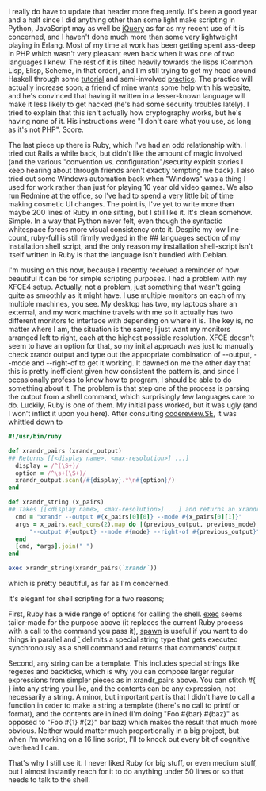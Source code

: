 I really do have to update that header more frequently. It's been a good year and a half since I did anything other than some light make scripting in Python, JavaScript may as well be [jQuery](http://jquery.com/) as far as my recent use of it is concerned, and I haven't done much more than some very lightweight playing in Erlang. Most of my time at work has been getting spent ass-deep in PHP which wasn't very pleasant even back when it was one of two languages I knew. The rest of it is tilted heavily towards the lisps (Common Lisp, Elisp, Scheme, in that order), and I'm still trying to get my head around Haskell through some [tutorial](http://en.wikibooks.org/wiki/Write_Yourself_a_Scheme_in_48_Hours) and semi-involved [practice](http://snapframework.com/). The practice will actually increase soon; a friend of mine wants some help with his website, and he's convinced that having it written in a lesser-known language will make it less likely to get hacked (he's had some security troubles lately). I tried to explain that this isn't actually how cryptography works, but he's having none of it. His instructions were "I don't care what you use, as long as it's not PHP". Score.

The last piece up there is Ruby, which I've had an odd relationship with. I tried out Rails a while back, but didn't like the amount of magic involved (and the various "convention vs. configuration"/security exploit stories I keep hearing about through friends aren't exactly tempting me back). I also tried out some Windows automation back when "Windows" was a thing I used for work rather than just for playing 10 year old video games. We also run Redmine at the office, so I've had to spend a very little bit of time making cosmetic UI changes. The point is, I've yet to write more than maybe 200 lines of Ruby in one sitting, but I still like it. It's clean somehow. Simple. In a way that Python never felt, even though the syntactic whitespace forces more visual consistency onto it. Despite my low line-count, ruby-full is still firmly wedged in the ## languages section of my installation shell script, and the only reason my installation shell-script isn't itself written in Ruby is that the language isn't bundled with Debian.

I'm musing on this now, because I recently received a reminder of how beautiful it can be for simple scripting purposes. I had a problem with my XFCE4 setup. Actually, not a problem, just something that wasn't going quite as smoothly as it might have. I use multiple monitors on each of my multiple machines, you see. My desktop has two, my laptops share an external, and my work machine travels with me so it actually has two different monitors to interface with depending on where it is. The key is, no matter where I am, the situation is the same; I just want my monitors arranged left to right, each at the highest possible resolution. XFCE doesn't seem to have an option for that, so my initial approach was just to manually check xrandr output and type out the appropriate combination of --output, --mode and --right-of to get it working. It dawned on me the other day that this is pretty inefficient given how consistent the pattern is, and since I occasionally profess to know how to program, I should be able to do something about it. The problem is that step one of the process is parsing the output from a shell command, which surprisingly few languages care to do. Luckily, Ruby is one of them. My initial pass worked, but it was ugly (and I won't inflict it upon you here). After consulting [codereview.SE](http://codereview.stackexchange.com/questions/597/autodetecting-monitors-in-xfce), it was whittled down to

```ruby
#!/usr/bin/ruby

def xrandr_pairs (xrandr_output)
## Returns [[<display name>, <max-resolution>] ...]
  display = /^(\S+)/
  option = /^\s+(\S+)/
  xrandr_output.scan(/#{display}.*\n#{option}/)
end

def xrandr_string (x_pairs)
## Takes [[<display name>, <max-resolution>] ...] and returns an xrandr command string
  cmd = "xrandr --output #{x_pairs[0][0]} --mode #{x_pairs[0][1]}"
  args = x_pairs.each_cons(2).map do |(previous_output, previous_mode), (output, mode)|
      "--output #{output} --mode #{mode} --right-of #{previous_output}"
  end
  [cmd, *args].join(" ")
end

exec xrandr_string(xrandr_pairs(`xrandr`))

```

which is pretty beautiful, as far as I'm concerned. 

It's elegant for shell scripting for a two reasons; 

First, Ruby has a wide range of options for calling the shell. [exec](http://www.ruby-doc.org/core/classes/Kernel.html#M001438) seems tailor-made for the purpose above (it replaces the current Ruby process with a call to the command you pass it), [spawn](http://www.ruby-doc.org/core/classes/Kernel.html#M001442) is useful if you want to do things in parallel and [`](http://www.ruby-doc.org/core/classes/Kernel.html#M001408) delimits a special string type that gets executed synchronously as a shell command and returns that commands' output. 

Second, any string can be a template. This includes special strings like regexes and backticks, which is why you can compose larger regular expressions from simpler pieces as in xrandr_pairs above. You can stitch #{ } into any string you like, and the contents can be any expression, not necessarily a string. A minor, but important part is that I didn't have to call a function in order to make a string a template (there's no call to printf or format), and the contents are inlined (I'm doing "Foo #{bar} #{baz}" as opposed to  "Foo #{1} #{2}" bar baz) which makes the result that much more obvious. Neither would matter much proportionally in a big project, but when I'm working on a 16 line script, I'll to knock out every bit of cognitive overhead I can.

That's why I still use it. I never liked Ruby for big stuff, or even medium stuff, but I almost instantly reach for it to do anything under 50 lines or so that needs to talk to the shell.
